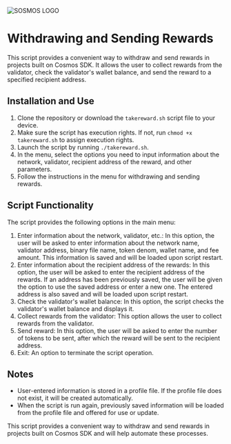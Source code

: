 ![SOSMOS LOGO](https://github.com/nodersteam/picture/blob/main/%D0%A1%D0%BD%D0%B8%D0%BC%D0%BE%D0%BA%20%D1%8D%D0%BA%D1%80%D0%B0%D0%BD%D0%B0%202023-07-19%20105624.png?raw=true)

# Withdrawing and Sending Rewards

This script provides a convenient way to withdraw and send rewards in projects built on Cosmos SDK. It allows the user to collect rewards from the validator, check the validator's wallet balance, and send the reward to a specified recipient address.

## Installation and Use

1. Clone the repository or download the `takereward.sh` script file to your device.
2. Make sure the script has execution rights. If not, run `chmod +x takereward.sh` to assign execution rights.
3. Launch the script by running `./takereward.sh`.
4. In the menu, select the options you need to input information about the network, validator, recipient address of the reward, and other parameters.
5. Follow the instructions in the menu for withdrawing and sending rewards.

## Script Functionality

The script provides the following options in the main menu:

1. Enter information about the network, validator, etc.: In this option, the user will be asked to enter information about the network name, validator address, binary file name, token denom, wallet name, and fee amount. This information is saved and will be loaded upon script restart.
2. Enter information about the recipient address of the rewards: In this option, the user will be asked to enter the recipient address of the rewards. If an address has been previously saved, the user will be given the option to use the saved address or enter a new one. The entered address is also saved and will be loaded upon script restart.
3. Check the validator's wallet balance: In this option, the script checks the validator's wallet balance and displays it.
4. Collect rewards from the validator: This option allows the user to collect rewards from the validator.
5. Send reward: In this option, the user will be asked to enter the number of tokens to be sent, after which the reward will be sent to the recipient address.
6. Exit: An option to terminate the script operation.

## Notes

- User-entered information is stored in a profile file. If the profile file does not exist, it will be created automatically.
- When the script is run again, previously saved information will be loaded from the profile file and offered for use or update.

This script provides a convenient way to withdraw and send rewards in projects built on Cosmos SDK and will help automate these processes.
